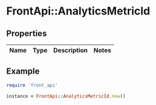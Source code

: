 # FrontApi::AnalyticsMetricId

## Properties

| Name | Type | Description | Notes |
| ---- | ---- | ----------- | ----- |

## Example

```ruby
require 'front_api'

instance = FrontApi::AnalyticsMetricId.new()
```


